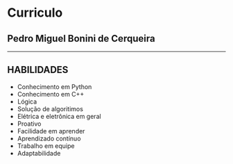 # Curriculo 
## Pedro Miguel Bonini de Cerqueira
---

## HABILIDADES
- Conhecimento em Python
- Conhecimento em C++
- Lógica
- Solução de algoritimos
- Elétrica e eletrônica em geral
- Proativo
- Facilidade em aprender
- Aprendizado contínuo
- Trabalho em equipe
- Adaptabilidade